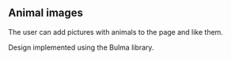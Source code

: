## Animal images

The user can add pictures with animals to the page and like them.

Design implemented using the Bulma library.